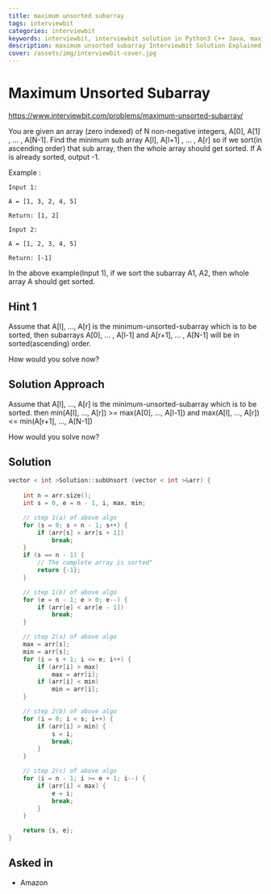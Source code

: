```yaml
---
title: maximum unsorted subarray
tags: interviewbit
categories: interviewbit
keywords: interviewbit, interviewbit solution in Python3 C++ Java, maximum unsorted subarray solution
description: maximum unsorted subarray Interviewbit Solution Explained
cover: /assets/img/interviewbit-cover.jpg
---
```


# Maximum Unsorted Subarray

https://www.interviewbit.com/problems/maximum-unsorted-subarray/

You are given an array (zero indexed) of N non-negative integers, A[0], A[1] , ... , A[N-1].
Find the minimum sub array A[l], A[l+1] , ... , A[r] so if we sort(in ascending order) that sub array,
then the whole array should get sorted. If A is already sorted, output -1.

Example :
```
Input 1:

A = [1, 3, 2, 4, 5]

Return: [1, 2]

Input 2:

A = [1, 2, 3, 4, 5]

Return: [-1]
```

In the above example(Input 1), if we sort the subarray A1, A2, then whole array A should get sorted.

## Hint 1

Assume that A[l], ..., A[r] is the minimum-unsorted-subarray which is to be sorted,
then subarrays A[0], ... , A[l-1] and A[r+1], ... , A[N-1] will be in sorted(ascending) order.

How would you solve now?

## Solution Approach

Assume that A[l], ..., A[r] is the minimum-unsorted-subarray which is to be sorted.
then min(A[l], ..., A[r]) >= max(A[0], ..., A[l-1])
and max(A[l], ..., A[r]) <= min(A[r+1], ..., A[N-1])

How would you solve now?

## Solution

```cpp
vector < int >Solution::subUnsort (vector < int >&arr) {
    
    int n = arr.size();
    int s = 0, e = n - 1, i, max, min;

    // step 1(a) of above algo 
    for (s = 0; s < n - 1; s++) {
        if (arr[s] > arr[s + 1])
            break;
    }
    if (s == n - 1) {
        // The complete array is sorted"
        return {-1};
    }

    // step 1(b) of above algo 
    for (e = n - 1; e > 0; e--) {
        if (arr[e] < arr[e - 1])
            break;
    }

    // step 2(a) of above algo 
    max = arr[s];
    min = arr[s];
    for (i = s + 1; i <= e; i++) {
        if (arr[i] > max)
            max = arr[i];
        if (arr[i] < min)
            min = arr[i];
    }

    // step 2(b) of above algo 
    for (i = 0; i < s; i++) {
        if (arr[i] > min) {
            s = i;
            break;
        }
    }

    // step 2(c) of above algo 
    for (i = n - 1; i >= e + 1; i--) {
        if (arr[i] < max) {
            e = i;
            break;
        }
    }

    return {s, e};
}
```

## Asked in

* Amazon

